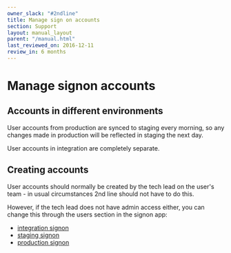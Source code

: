 ```yaml
---
owner_slack: "#2ndline"
title: Manage sign on accounts
section: Support
layout: manual_layout
parent: "/manual.html"
last_reviewed_on: 2016-12-11
review_in: 6 months
---
```


# Manage signon accounts

## Accounts in different environments

User accounts from production are synced to staging every morning, so any
changes made in production will be reflected in staging the next day.

User accounts in integration are completely separate.

## Creating accounts

User accounts should normally be created by the tech lead on the user's team - 
in usual circumstances 2nd line should not have to do this.

However, if the tech lead does not have admin access either, you can change this
through the users section in the signon app:

- [integration signon](https://signon.integration.publishing.service.gov.uk/users)
- [staging signon](https://signon.staging.publishing.service.gov.uk/users)
- [production signon](https://signon.publishing.service.gov.uk/users)
